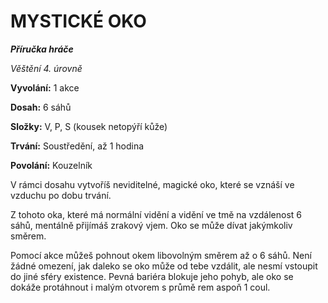# MYSTICKÉ OKO

***Příručka hráče***

*Věštění 4. úrovně*

**Vyvolání:** 1 akce

**Dosah:** 6 sáhů

**Složky:** V, P, S (kousek netopýří kůže)

**Trvání:** Soustředění, až 1 hodina

**Povolání:** Kouzelník

V rámci dosahu vytvoříš neviditelné, magické oko, které se vznáší ve vzduchu po dobu trvání. 

Z tohoto oka, které má normální vidění a vidění ve tmě na vzdálenost 6 sáhů, mentálně přijímáš zrakový vjem. Oko se může dívat jakýmkoliv směrem. 

Pomocí akce můžeš pohnout okem libovolným směrem až o 6 sáhů. Není žádné omezení, jak daleko se oko může od tebe vzdálit, ale nesmí vstoupit do jiné sféry existence. Pevná bariéra blokuje jeho pohyb, ale oko se dokáže protáhnout i malým otvorem s průmě rem aspoň 1 coul.